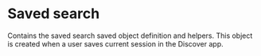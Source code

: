 # Saved search

Contains the saved search saved object definition and helpers.
This object is created when a user saves current session in the Discover app.
